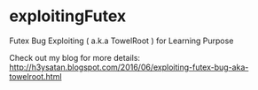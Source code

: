 # exploitingFutex
Futex Bug Exploiting ( a.k.a TowelRoot ) for Learning Purpose

Check out my blog for more details:
http://h3ysatan.blogspot.com/2016/06/exploiting-futex-bug-aka-towelroot.html
